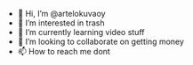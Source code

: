 - 👋 Hi, I’m @artelokuvaoy
- 👀 I’m interested in trash
- 🌱 I’m currently learning video stuff
- 💞️ I’m looking to collaborate on getting money
- 📫 How to reach me dont

<!---
Spughetti/Spughetti is a ✨ special ✨ repository because its `README.md` (this file) appears on your GitHub profile.
You can click the Preview link to take a look at your changes.
--->
